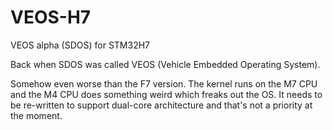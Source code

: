 # VEOS-H7
VEOS alpha (SDOS) for STM32H7

Back when SDOS was called VEOS (Vehicle Embedded Operating System).

Somehow even worse than the F7 version. The kernel runs on the M7 CPU and the M4 CPU does something weird which freaks out the OS.
It needs to be re-written to support dual-core architecture and that's not a priority at the moment.
